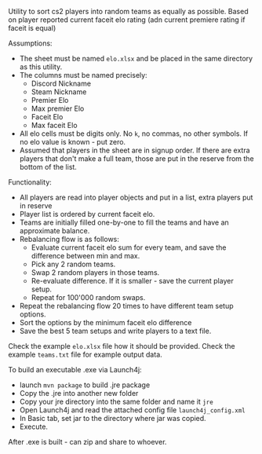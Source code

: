 Utility to sort cs2 players into random teams as equally as possible.
Based on player reported current faceit elo rating (adn current premiere rating if faceit is equal)

Assumptions:
* The sheet must be named `elo.xlsx` and be placed in the same directory as this utility.
* The columns must be named precisely:
  * Discord Nickname
  * Steam Nickname
  * Premier Elo
  * Max premier Elo
  * Faceit Elo
  * Max faceit Elo
* All elo cells must be digits only. No `k`, no commas, no other symbols. If no elo value is known - put zero.
* Assumed that players in the sheet are in signup order. If there are extra players that don't make a full team,
  those are put in the reserve from the bottom of the list.

Functionality:
* All players are read into player objects and put in a list, extra players put in reserve
* Player list is ordered by current faceit elo.
* Teams are initially filled one-by-one to fill the teams and have an approximate balance.
* Rebalancing flow is as follows:
  * Evaluate current faceit elo sum for every team, and save the difference between min and max.
  * Pick any 2 random teams.
  * Swap 2 random players in those teams.
  * Re-evaluate difference. If it is smaller - save the current player setup.
  * Repeat for 100'000 random swaps.
* Repeat the rebalancing flow 20 times to have different team setup options.
* Sort the options by the minimum faceit elo difference
* Save the best 5 team setups and write players to a text file.

Check the example `elo.xlsx` file how it should be provided.
Check the example `teams.txt` file for example output data.

To build an executable .exe via Launch4j:
* launch `mvn package` to build .jre package
* Copy the .jre into another new folder
* Copy your jre directory into the same folder and name it `jre`
* Open Launch4j and read the attached config file `launch4j_config.xml`
* In Basic tab, set jar to the directory where jar was copied.
* Execute.

After .exe is built - can zip and share to whoever. 